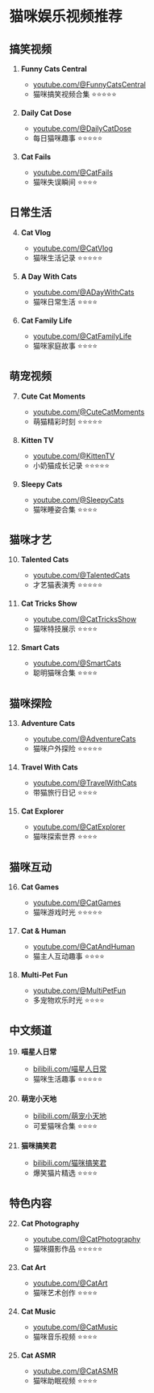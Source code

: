 # 猫咪娱乐视频推荐

## 搞笑视频
1. **Funny Cats Central**
   - [youtube.com/@FunnyCatsCentral](https://youtube.com/@FunnyCatsCentral)
   - 猫咪搞笑视频合集 ⭐⭐⭐⭐⭐

2. **Daily Cat Dose**
   - [youtube.com/@DailyCatDose](https://youtube.com/@DailyCatDose)
   - 每日猫咪趣事 ⭐⭐⭐⭐⭐

3. **Cat Fails**
   - [youtube.com/@CatFails](https://youtube.com/@CatFails)
   - 猫咪失误瞬间 ⭐⭐⭐⭐

## 日常生活
4. **Cat Vlog**
   - [youtube.com/@CatVlog](https://youtube.com/@CatVlog)
   - 猫咪生活记录 ⭐⭐⭐⭐⭐

5. **A Day With Cats**
   - [youtube.com/@ADayWithCats](https://youtube.com/@ADayWithCats)
   - 猫咪日常生活 ⭐⭐⭐⭐

6. **Cat Family Life**
   - [youtube.com/@CatFamilyLife](https://youtube.com/@CatFamilyLife)
   - 猫咪家庭故事 ⭐⭐⭐⭐

## 萌宠视频
7. **Cute Cat Moments**
   - [youtube.com/@CuteCatMoments](https://youtube.com/@CuteCatMoments)
   - 萌猫精彩时刻 ⭐⭐⭐⭐⭐

8. **Kitten TV**
   - [youtube.com/@KittenTV](https://youtube.com/@KittenTV)
   - 小奶猫成长记录 ⭐⭐⭐⭐⭐

9. **Sleepy Cats**
   - [youtube.com/@SleepyCats](https://youtube.com/@SleepyCats)
   - 猫咪睡姿合集 ⭐⭐⭐⭐

## 猫咪才艺
10. **Talented Cats**
    - [youtube.com/@TalentedCats](https://youtube.com/@TalentedCats)
    - 才艺猫表演秀 ⭐⭐⭐⭐⭐

11. **Cat Tricks Show**
    - [youtube.com/@CatTricksShow](https://youtube.com/@CatTricksShow)
    - 猫咪特技展示 ⭐⭐⭐⭐

12. **Smart Cats**
    - [youtube.com/@SmartCats](https://youtube.com/@SmartCats)
    - 聪明猫咪合集 ⭐⭐⭐⭐

## 猫咪探险
13. **Adventure Cats**
    - [youtube.com/@AdventureCats](https://youtube.com/@AdventureCats)
    - 猫咪户外探险 ⭐⭐⭐⭐⭐

14. **Travel With Cats**
    - [youtube.com/@TravelWithCats](https://youtube.com/@TravelWithCats)
    - 带猫旅行日记 ⭐⭐⭐⭐

15. **Cat Explorer**
    - [youtube.com/@CatExplorer](https://youtube.com/@CatExplorer)
    - 猫咪探索世界 ⭐⭐⭐⭐

## 猫咪互动
16. **Cat Games**
    - [youtube.com/@CatGames](https://youtube.com/@CatGames)
    - 猫咪游戏时光 ⭐⭐⭐⭐⭐

17. **Cat & Human**
    - [youtube.com/@CatAndHuman](https://youtube.com/@CatAndHuman)
    - 猫主人互动趣事 ⭐⭐⭐⭐

18. **Multi-Pet Fun**
    - [youtube.com/@MultiPetFun](https://youtube.com/@MultiPetFun)
    - 多宠物欢乐时光 ⭐⭐⭐⭐

## 中文频道
19. **喵星人日常**
    - [bilibili.com/喵星人日常](https://bilibili.com/)
    - 猫咪生活趣事 ⭐⭐⭐⭐⭐

20. **萌宠小天地**
    - [bilibili.com/萌宠小天地](https://bilibili.com/)
    - 可爱猫咪合集 ⭐⭐⭐⭐

21. **猫咪搞笑君**
    - [bilibili.com/猫咪搞笑君](https://bilibili.com/)
    - 爆笑猫片精选 ⭐⭐⭐⭐

## 特色内容
22. **Cat Photography**
    - [youtube.com/@CatPhotography](https://youtube.com/@CatPhotography)
    - 猫咪摄影作品 ⭐⭐⭐⭐⭐

23. **Cat Art**
    - [youtube.com/@CatArt](https://youtube.com/@CatArt)
    - 猫咪艺术创作 ⭐⭐⭐⭐

24. **Cat Music**
    - [youtube.com/@CatMusic](https://youtube.com/@CatMusic)
    - 猫咪音乐视频 ⭐⭐⭐⭐

25. **Cat ASMR**
    - [youtube.com/@CatASMR](https://youtube.com/@CatASMR)
    - 猫咪助眠视频 ⭐⭐⭐⭐ 